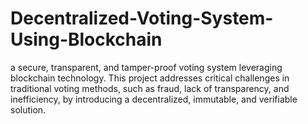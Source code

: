 # Decentralized-Voting-System-Using-Blockchain
a secure, transparent, and tamper-proof voting system leveraging blockchain technology. This project addresses critical challenges in traditional voting methods, such as fraud, lack of transparency, and inefficiency, by introducing a decentralized, immutable, and verifiable solution.
